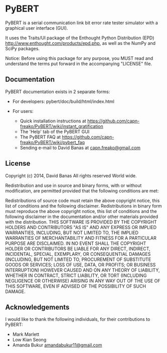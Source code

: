 # PyBERT

PyBERT is a serial communication link bit error rate tester simulator with a graphical user interface (GUI).

It uses the Traits/UI package of the Enthought Python Distribution (EPD) <http://www.enthought.com/products/epd.php>,
as well as the NumPy and SciPy packages.

Notice: Before using this package for any purpose, you MUST read and understand the terms put forward in the accompanying "LICENSE" file.

## Documentation
PyBERT documentation exists in 2 separate forms:

- For developers: pybert/doc/build/html/index.html

- For users:

  - Quick installation instructions at <https://github.com/capn-freako/PyBERT/wiki/instant_gratification>
  - The 'Help' tab of the PyBERT GUI
  - The PyBERT FAQ at <https://github.com/capn-freako/PyBERT/wiki/pybert_faq>
  - Sending e-mail to David Banas at <capn.freako@gmail.com>

## License

Copyright (c) 2014, David Banas
All rights reserved World wide.

Redistribution and use in source and binary forms, with or without modification, are permitted provided that the following conditions are met:

Redistributions of source code must retain the above copyright notice, this list of conditions and the following disclaimer.
Redistributions in binary form must reproduce the above copyright notice, this list of conditions and the following disclaimer in the documentation and/or other materials provided with the distribution.
THIS SOFTWARE IS PROVIDED BY THE COPYRIGHT HOLDERS AND CONTRIBUTORS "AS IS" AND ANY EXPRESS OR IMPLIED WARRANTIES, INCLUDING, BUT NOT LIMITED TO, THE IMPLIED WARRANTIES OF MERCHANTABILITY AND FITNESS FOR A PARTICULAR PURPOSE ARE DISCLAIMED. IN NO EVENT SHALL THE COPYRIGHT HOLDER OR CONTRIBUTORS BE LIABLE FOR ANY DIRECT, INDIRECT, INCIDENTAL, SPECIAL, EXEMPLARY, OR CONSEQUENTIAL DAMAGES (INCLUDING, BUT NOT LIMITED TO, PROCUREMENT OF SUBSTITUTE GOODS OR SERVICES; LOSS OF USE, DATA, OR PROFITS; OR BUSINESS INTERRUPTION) HOWEVER CAUSED AND ON ANY THEORY OF LIABILITY, WHETHER IN CONTRACT, STRICT LIABILITY, OR TORT (INCLUDING NEGLIGENCE OR OTHERWISE) ARISING IN ANY WAY OUT OF THE USE OF THIS SOFTWARE, EVEN IF ADVISED OF THE POSSIBILITY OF SUCH DAMAGE.

## Acknowledgements

I would like to thank the following individuals, for their contributions to PyBERT:  

- Mark Marlett  
- Low Kian Seong  
- Amanda Bukur <amandabukur11@gmail.com>  


